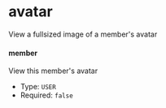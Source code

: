 # avatar
View a fullsized image of a member's avatar
#### member
View this member's avatar
- Type: `USER`
- Required: `false`